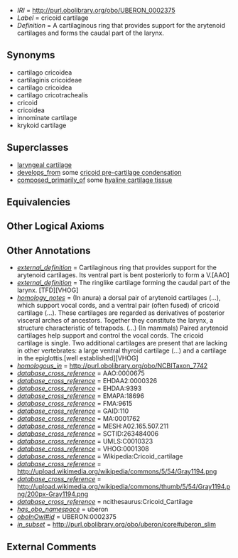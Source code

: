  * *IRI* = http://purl.obolibrary.org/obo/UBERON_0002375
 * *Label* = cricoid cartilage
 * *Definition* = A cartilaginous ring that provides support for the arytenoid cartilages and forms the caudal part of the larynx.

## Synonyms

 * cartilago cricoidea
 * cartilaginis cricoideae
 * cartilago cricoidea
 * cartilago cricotrachealis
 * cricoid
 * cricoidea
 * innominate cartilage
 * krykoid cartilage

## Superclasses

 * [laryngeal cartilage](../../UBERON/39/UBERON_0001739.md)
 * [develops_from](../../RO/02/RO_0002202.md) some [cricoid pre-cartilage condensation](../../UBERON/14/UBERON_0010214.md)
 * [composed_primarily_of](../../UBREL/02/UBREL_0000002.md) some [hyaline cartilage tissue](../../UBERON/94/UBERON_0001994.md)

## Equivalencies


## Other Logical Axioms


## Other Annotations

 * *[external_definition](../../UBPROP/01/UBPROP_0000001.md)* = Cartilaginous ring that provides support for the arytenoid cartilages. Its ventral part is bent posteriorly to form a V.[AAO]
 * *[external_definition](../../UBPROP/01/UBPROP_0000001.md)* = The ringlike cartilage forming the caudal part of the larynx. [TFD][VHOG]
 * *[homology_notes](../../UBPROP/03/UBPROP_0000003.md)* =  (In anura) a dorsal pair of arytenoid cartilages (...), which support vocal cords, and a ventral pair (often fused) of cricoid cartilage (...). These cartilages are regarded as derivatives of posterior visceral arches of ancestors. Together they constitute the larynx, a structure characteristic of tetrapods. (...) (In mammals) Paired arytenoid cartilages help support and control the vocal cords. The cricoid cartilage is single. Two additional cartilages are present that are lacking in other vertebrates: a large ventral thyroid cartilage (...) and a cartilage in the epiglottis.[well established][VHOG]
 * *[homologous_in](../../core#homologous/in/core#homologous_in.md)* = http://purl.obolibrary.org/obo/NCBITaxon_7742
 * *[database_cross_reference](../../ef/oboInOwl#hasDbXref.md)* = AAO:0000675
 * *[database_cross_reference](../../ef/oboInOwl#hasDbXref.md)* = EHDAA2:0000326
 * *[database_cross_reference](../../ef/oboInOwl#hasDbXref.md)* = EHDAA:9393
 * *[database_cross_reference](../../ef/oboInOwl#hasDbXref.md)* = EMAPA:18696
 * *[database_cross_reference](../../ef/oboInOwl#hasDbXref.md)* = FMA:9615
 * *[database_cross_reference](../../ef/oboInOwl#hasDbXref.md)* = GAID:110
 * *[database_cross_reference](../../ef/oboInOwl#hasDbXref.md)* = MA:0001762
 * *[database_cross_reference](../../ef/oboInOwl#hasDbXref.md)* = MESH:A02.165.507.211
 * *[database_cross_reference](../../ef/oboInOwl#hasDbXref.md)* = SCTID:263484006
 * *[database_cross_reference](../../ef/oboInOwl#hasDbXref.md)* = UMLS:C0010323
 * *[database_cross_reference](../../ef/oboInOwl#hasDbXref.md)* = VHOG:0001308
 * *[database_cross_reference](../../ef/oboInOwl#hasDbXref.md)* = Wikipedia:Cricoid_cartilage
 * *[database_cross_reference](../../ef/oboInOwl#hasDbXref.md)* = http://upload.wikimedia.org/wikipedia/commons/5/54/Gray1194.png
 * *[database_cross_reference](../../ef/oboInOwl#hasDbXref.md)* = http://upload.wikimedia.org/wikipedia/commons/thumb/5/54/Gray1194.png/200px-Gray1194.png
 * *[database_cross_reference](../../ef/oboInOwl#hasDbXref.md)* = ncithesaurus:Cricoid_Cartilage
 * *[has_obo_namespace](../../ce/oboInOwl#hasOBONamespace.md)* = uberon
 * *[oboInOwl#id](../../id/oboInOwl#id.md)* = UBERON:0002375
 * *[in_subset](../../et/oboInOwl#inSubset.md)* = http://purl.obolibrary.org/obo/uberon/core#uberon_slim

## External Comments

